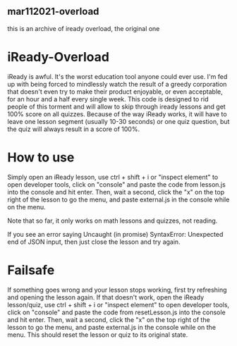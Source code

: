 ## mar112021-overload
this is an archive of iready overload, the original one
# iReady-Overload
iReady is awful. It's the worst education tool anyone could ever use. I'm fed up with being forced to mindlessly watch the result of a greedy corporation that doesn't even try to make their product enjoyable, or even acceptable, for an hour and a half every single week. This code is designed to rid people of this torment and will allow to skip through iready lessons and get 100% score on all quizzes. Because of the way iReady works, it will have to leave one lesson segment (usually 10-30 seconds) or one quiz question, but the quiz will always result in a score of 100%.

# How to use
Simply open an iReady lesson, use ctrl + shift + i or "inspect element" to open developer tools, click on "console" and paste the code from lesson.js into the console and hit enter. Then, wait a second, click the "x" on the top right of the lesson to go the menu, and paste external.js in the console while on the menu.

Note that so far, it only works on math lessons and quizzes, not reading.

If you see an error saying Uncaught (in promise) SyntaxError: Unexpected end of JSON input, then just close the lesson and try again.

# Failsafe
If something goes wrong and your lesson stops working, first try refreshing and opening the lesson again. If that doesn't work, open the iReady lesson/quiz, use ctrl + shift + i or "inspect element" to open developer tools, click on "console" and paste the code from resetLesson.js into the console and hit enter. Then, wait a second, click the "x" on the top right of the lesson to go the menu, and paste external.js in the console while on the menu. This should reset the lesson or quiz to its original state.
